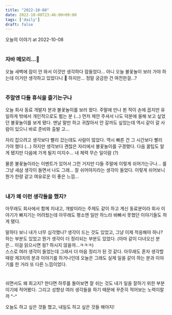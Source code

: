 ```yaml
---
title: "2022-10-08"
date: 2022-10-08T23:46:00+09:00
tags: ['daily']
draft: false
---
```

오늘의 이야기 at 2022-10-08
<!--more--> 

#
### 자바 메모리...🤔
오늘 새벽에 잠이 안 와서 이것만 생각하다 잠들었다... 
아니 오늘 불꽃놀이 보러 가야 하는데 이거만 생각하고 있었다니 🥲
하지만... 정말 궁금한 건 여전한걸...?


#
### 주말엔 다들 휴식을 즐기는구나
오늘 회사 동료 개발자 분과 불꽃놀이를 보러 왔다. 
주말에 만나 뵌 적이 손에 꼽지만 유일하게 밖에서 개인적으로도 뵙는 분 (...) 
먼저 제안 주셔서 나도 덕분에 올해 보고 싶었던 불꽃놀이를 보게 됐다. 
맨날 말만 하고 귀찮아서 안 갈까도 싶었는데 역시 같이 갈 사람이 있으니 바로 준비와 출발 고...

자리 잡으려고 생각보다 빨리 갔는데도 사람이 많았다. 
역시 빠른 건 그 시간보다 빨리 가야 했다 (...) 
하지만 생각보다 괜찮은 자리에서 불꽃놀이를 구경했다. 
다음 꿀팁도 알게 됐지만 다음에 가게 될지 미지수... 내 체력 무슨 일이람 (?)

물론 불꽃놀이라는 이벤트가 있어서 그런 거지만 다들 주말에 이렇게 쉬어가는구나... 를 그냥 새삼 생각이 들면서 나도 그래... 잘 쉬어야지라는 생각이 들었다. 
이렇게 쉬어보니 뭔가 한량 같고 여유로운 이 좋은 느낌...


#
### 내가 왜 이런 생각들을 했지?
아무래도 회사에서 함께 지내고, 개발이라는 주제도 같이 하고 계신 동료분이라 회사 이야기가 빠지기는 어려웠는데 아무래도 평소엔 일만 하느라 바빠서 못했던 이야기들도 하게 됐다.

말하다 보니 내가 너무 심각했나? 생각이 드는 것도 있었고, 그냥 이제 적응해야 하나? 하는 부분도 있었고 뭔가 생각이 더 정리되는 부분도 있었다. 
(아마 같이 다녀오신 분은... 이걸 읽으시면 읭? 하시지 않을까...ㅋㅋㅋ)  
스스로 여러 생각이 들었는데 그래서 더 마음 정리가 된 것 같다. 
아무래도 혼자 생각할 때랑 제3자의 분과 이야기를 하거나인데 오늘은 그래도 실제 일을 같이 하는 분과 이야기를 한 거라 또 다른 느낌이었다.


#
쉬면서도 왜 회고지? 한다면 하루를 돌아보면 잘 쉬는 것도 내가 일을 잘하기 위한 부분이기에 적어봤다. 
그리고 성향상 여러 생각들을 하기 때문에 꾸준히 적어보는 노력이랄까 ^-^ 

오늘도 하고 싶은 것들 했고, 내일도 하고 싶은 것들 해야지!
